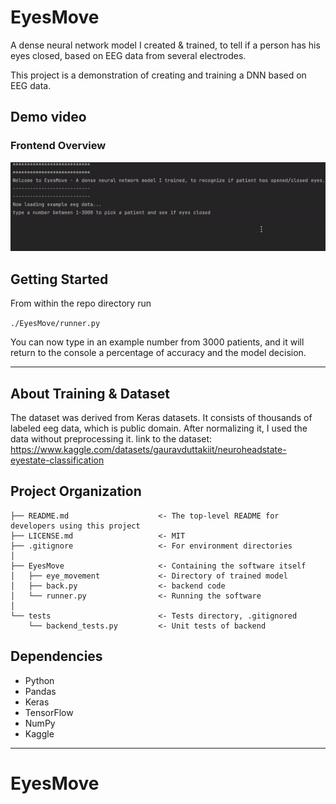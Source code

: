 EyesMove
==============================

A dense neural network model I created & trained, to tell if a person has his eyes closed, based
on EEG data from several electrodes.

This project is a demonstration of creating and training a DNN based on EEG data.

Demo video
------------

### Frontend Overview

![Demo](./demo.gif?raw=true)

Getting Started
------------

From within the repo directory run

`./EyesMove/runner.py`

You can now type in an example number from 3000 patients, and it will return
to the console a percentage of accuracy and the model decision.

-----
About Training & Dataset
--

The dataset was derived from Keras datasets. It consists of thousands of labeled eeg data, which is public domain.
After normalizing it, I used the data without preprocessing it.
link to the dataset:
https://www.kaggle.com/datasets/gauravduttakiit/neuroheadstate-eyestate-classification

Project Organization
------------

    ├── README.md                    <- The top-level README for developers using this project
    ├── LICENSE.md                   <- MIT
    ├── .gitignore                   <- For environment directories
    │
    ├── EyesMove                     <- Containing the software itself
    │   ├── eye_movement             <- Directory of trained model
    │   ├── back.py                  <- backend code
    │   └── runner.py                <- Running the software
    │
    └── tests                        <- Tests directory, .gitignored
        └── backend_tests.py         <- Unit tests of backend
 
Dependencies
------------

- Python
- Pandas
- Keras
- TensorFlow
- NumPy
- Kaggle
--------
# EyesMove
